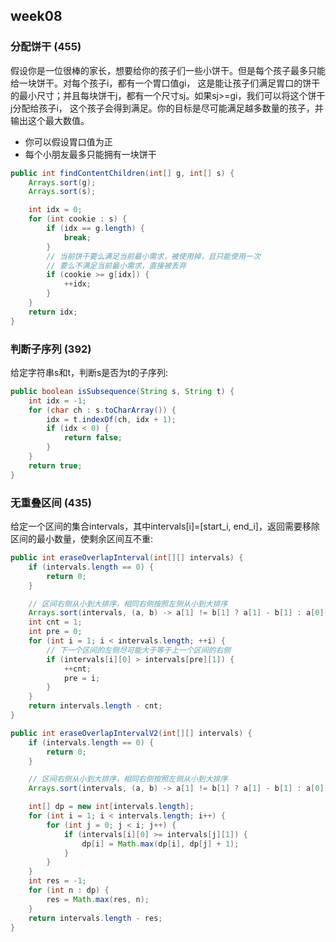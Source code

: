 ## week08

### 分配饼干 (455)

假设你是一位很棒的家长，想要给你的孩子们一些小饼干。但是每个孩子最多只能给一块饼干。对每个孩子i，都有一个胃口值gi，
这是能让孩子们满足胃口的饼干的最小尺寸；并且每块饼干j，都有一个尺寸sj。如果sj>=gi，我们可以将这个饼干j分配给孩子i，
这个孩子会得到满足。你的目标是尽可能满足越多数量的孩子，并输出这个最大数值。
- 你可以假设胃口值为正
- 每个小朋友最多只能拥有一块饼干

```java
public int findContentChildren(int[] g, int[] s) {
    Arrays.sort(g);
    Arrays.sort(s);

    int idx = 0;
    for (int cookie : s) {
        if (idx == g.length) {
            break;
        }
        // 当前饼干要么满足当前最小需求，被使用掉，且只能使用一次
        // 要么不满足当前最小需求，直接被丢弃
        if (cookie >= g[idx]) {
            ++idx;
        }
    }
    return idx;
}
```

### 判断子序列 (392)

给定字符串s和t，判断s是否为t的子序列:

```java
public boolean isSubsequence(String s, String t) {
    int idx = -1;
    for (char ch : s.toCharArray()) {
        idx = t.indexOf(ch, idx + 1);
        if (idx < 0) {
            return false;
        }
    }
    return true;
}
```

### 无重叠区间 (435)

给定一个区间的集合intervals，其中intervals[i]=[start_i, end_i]，返回需要移除区间的最小数量，使剩余区间互不重:

```java
public int eraseOverlapInterval(int[][] intervals) {
    if (intervals.length == 0) {
        return 0;
    }

    // 区间右侧从小到大排序，相同右侧按照左侧从小到大排序
    Arrays.sort(intervals, (a, b) -> a[1] != b[1] ? a[1] - b[1] : a[0] - b[0]);
    int cnt = 1;
    int pre = 0;
    for (int i = 1; i < intervals.length; ++i) {
        // 下一个区间的左侧尽可能大于等于上一个区间的右侧
        if (intervals[i][0] > intervals[pre][1]) {
            ++cnt;
            pre = i;
        }
    }
    return intervals.length - cnt;
}

public int eraseOverlapIntervalV2(int[][] intervals) {
    if (intervals.length == 0) {
        return 0;
    }

    // 区间右侧从小到大排序，相同右侧按照左侧从小到大排序
    Arrays.sort(intervals, (a, b) -> a[1] != b[1] ? a[1] - b[1] : a[0] - b[0]);

    int[] dp = new int[intervals.length];
    for (int i = 1; i < intervals.length; i++) {
        for (int j = 0; j < i; j++) {
            if (intervals[i][0] >= intervals[j][1]) {
                dp[i] = Math.max(dp[i], dp[j] + 1);
            }
        }
    }
    int res = -1;
    for (int n : dp) {
        res = Math.max(res, n);
    }
    return intervals.length - res;
}
```